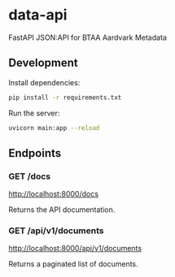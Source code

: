 # data-api
FastAPI JSON:API for BTAA Aardvark Metadata

## Development

Install dependencies:
```bash
pip install -r requirements.txt
```

Run the server:
```bash
uvicorn main:app --reload
```

## Endpoints

### GET /docs

[http://localhost:8000/docs](http://localhost:8000/docs)

Returns the API documentation.

### GET /api/v1/documents

[http://localhost:8000/api/v1/documents](http://localhost:8000/api/v1/documents)

Returns a paginated list of documents.


